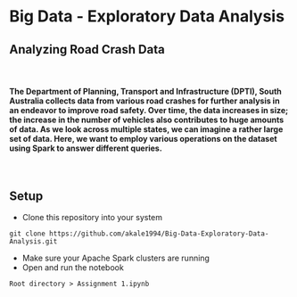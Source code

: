 # Big Data - Exploratory Data Analysis
## Analyzing Road Crash Data
<br>

#### The Department of Planning, Transport and Infrastructure (DPTI), South Australia collects data from various road crashes for further analysis in an endeavor to improve road safety. Over time, the data increases in size; the increase in the number of vehicles also contributes to huge amounts of data. As we look across multiple states, we can imagine a rather large set of data. Here, we want to employ various operations on the dataset using Spark to answer different queries.

<br>

## Setup

* Clone this repository into your system
```
git clone https://github.com/akale1994/Big-Data-Exploratory-Data-Analysis.git
```
* Make sure your Apache Spark clusters are running<br>
* Open and run the notebook
```
Root directory > Assignment 1.ipynb
```
